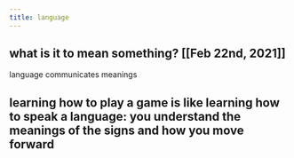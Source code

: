 ```yaml
---
title: language
---
```


## what is it to mean something? [[Feb 22nd, 2021]] 
language communicates meanings
## learning how to play a game is like learning how to speak a language: you understand the meanings of the signs and how you move forward
